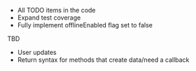 

- All TODO items in the code
- Expand test coverage
- Fully implement offlineEnabled flag set to false

TBD

- User updates
- Return syntax for methods that create data/need a callback
